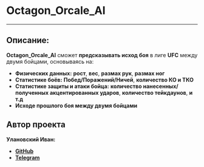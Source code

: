 # Octagon_Orcale_AI
****
## Описание:
**Octagon_Orcale_AI** сможет **предсказывать исход боя** в лиге **UFC** между двумя бойцами, основываясь на:
- **Физических данных:** **рост**, **вес**, **размах рук**, **размах ног**
- **Статистике боёв:** **Побед/Поражений/Ничей**, **количество КО и ТКО**
- **Статистике защиты и атаки бойца:** **количество нанесенных/полученных акцентированных ударов**, **количество тейкдаунов**, **и т.д**
- **Исходе прошлого боя между двумя бойцами**

## Автор проекта
**Улановский Иван:**
- **[GitHub](https://github.com/ivan-dev-lab)**
- **[Telegram](https://t.me/ivan_ne_chik06)**